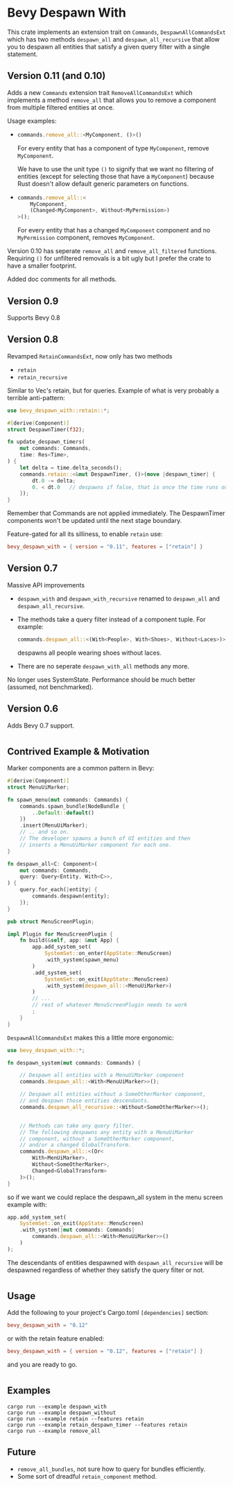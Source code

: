# Bevy Despawn With

This crate implements an extension trait on `Commands`, `DespawnAllCommandsExt` which has two methods `despawn_all` and `despawn_all_recursive` that allow you to despawn all entities that satisfy a given query filter with a single statement.

## Version 0.11 (and 0.10)

Adds a new `Commands` extension trait `RemoveAllCommandsExt` which implements a method
`remove_all` that allows you to
remove a component from multiple filtered entities at once.

Usage examples:

*
    ```rust
    commands.remove_all::<MyComponent, ()>() 
    ```

    For every entity that has a component of type `MyComponent`, remove `MyComponent`.

    We have to use the unit type `()` to signify that we want no filtering of entities (except for selecting those that have a `MyComponent`) because Rust doesn't allow default generic parameters on functions.
    
*
    ```rust
    commands.remove_all::<
        MyComponent, 
        (Changed<MyComponent>, Without<MyPermission>)
    >();
    ```
    For every entity that has a changed `MyComponent` component and no `MyPermission` component, removes `MyComponent`.

Version 0.10 has seperate `remove_all` and `remove_all_filtered` functions. Requiring `()` for unfiltered removals is a bit ugly but I prefer the crate to have a smaller footprint.

Added doc comments for all methods.

## Version 0.9

Supports Bevy 0.8

## Version 0.8

Revamped `RetainCommandsExt`, now only has two methods
* `retain`
* `retain_recursive`

Similar to Vec's retain, but for queries.
Example of what is very probably a terrible anti-pattern:

```rust
use bevy_despawn_with::retain::*;

#[derive(Component)]
struct DespawnTimer(f32);

fn update_despawn_timers(
    mut commands: Commands,
    time: Res<Time>,        
) {
    let delta = time.delta_seconds();
    commands.retain::<&mut DespawnTimer, ()>(move |despawn_timer| { 
        dt.0 -= delta;
        0. < dt.0   // despawns if false, that is once the time runs out
    });
}     
```
Remember that Commands are not applied immediately. The DespawnTimer components won't be updated until the next stage boundary.

Feature-gated for all its silliness, to enable ```retain``` use:
```toml
bevy_despawn_with = { version = "0.11", features = ["retain"] }
```

## Version 0.7

Massive API improvements 
* `despawn_with` and `despawn_with_recursive` renamed to `despawn_all` and `despawn_all_recursive`.
* The methods take a query filter instead of a component tuple. For example:

    ```rust
    commands.despawn_all::<(With<People>, With<Shoes>, Without<Laces>)>();
    ```
    despawns all people wearing shoes without laces.

* There are no seperate `despawn_with_all` methods any more.

No longer uses SystemState. Performance should be much better (assumed, not benchmarked).

## Version 0.6

Adds Bevy 0.7 support.

#
## Contrived Example & Motivation

Marker components are a common pattern in Bevy:
```rust
#[derive(Component)]
struct MenuUiMarker;

fn spawn_menu(mut commands: Commands) {
    commands.spawn_bundle(NodeBundle {
        ..Default::default()
    })
    .insert(MenuUiMarker);
    // .. and so on.
    // The developer spawns a bunch of UI entities and then 
    // inserts a MenuUiMarker component for each one.
}

fn despawn_all<C: Component>(
    mut commands: Commands,
    query: Query<Entity, With<C>>,
) {
    query.for_each(|entity| {
        commands.despawn(entity);
    });
}

pub struct MenuScreenPlugin;

impl Plugin for MenuScreenPlugin {
    fn build(&self, app: &mut App) {
        app.add_system_set(
            SystemSet::on_enter(AppState::MenuScreen)
            .with_system(spawn_menu)
        )
        .add_system_set(
            SystemSet::on_exit(AppState::MenuScreen)
            .with_system(despawn_all::<MenuUiMarker>)
        )
        // ... 
        // rest of whatever MenuScreenPlugin needs to work
        ;
    }
}
```

`DespawnAllCommandsExt` makes this a little more ergonomic:

```rust
use bevy_despawn_with::*;

fn despawn_system(mut commands: Commands) {

    // Despawn all entities with a MenuUiMarker component
    commands.despawn_all::<With<MenuUiMarker>>();

    // Despawn all entities without a SomeOtherMarker component, 
    // and despawn those entities descendants.
    commands.despawn_all_recursive::<Without<SomeOtherMarker>>();


    // Methods can take any query filter.
    // The following despawns any entity with a MenuUiMarker 
    // component, without a SomeOtherMarker component, 
    // and/or a changed GlobalTransform.
    commands.despawn_all::<(Or<
        With<MenUiMarker>, 
        Without<SomeOtherMarker>, 
        Changed<GlobalTransform>
    )>();
}
```
so if we want we could replace the despawn_all system in the menu screen example with:
```rust
app.add_system_set(
    SystemSet::on_exit(AppState::MenuScreen)
    .with_system(|mut commands: Commands| 
        commands.despawn_all::<With<MenuUiMarker>>()
    )
);
```

The descendants of entities despawned with `despawn_all_recursive` 
will be despawned regardless of whether they satisfy the query filter or not.
#

## Usage

Add the following to your project's Cargo.toml `[dependencies]` section:

```toml
bevy_despawn_with = "0.12"
```
or with the retain feature enabled:
```toml
bevy_despawn_with = { version = "0.12", features = ["retain"] }
```

and you are ready to go.

#

## Examples

```
cargo run --example despawn_with
cargo run --example despawn_without
cargo run --example retain --features retain
cargo run --example retain_despawn_timer --features retain
cargo run --example remove_all
```

## Future

* ```remove_all_bundles```, not sure how to query for bundles efficiently.
* Some sort of dreadful ```retain_component``` method.
